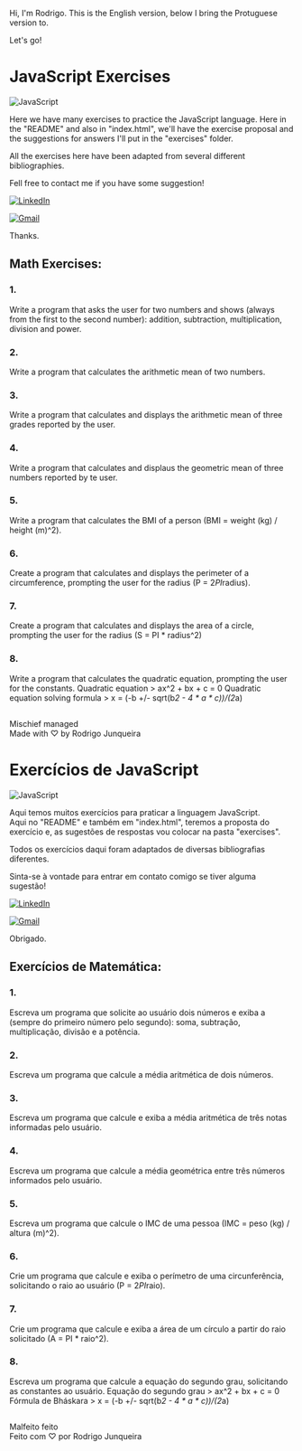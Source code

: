 Hi, I'm Rodrigo.
This is the English version, below I bring the Protuguese version to.

Let's go!

# JavaScript Exercises

![JavaScript](https://img.shields.io/badge/JavaScript-F7DF1E?style=for-the-badge&logo=javascript&logoColor=black)

Here we have many exercises to practice the JavaScript language.
Here in the "README" and also in "index.html", we'll have the exercise proposal and the suggestions for answers I'll put in the "exercises" folder.

All the exercises here have been adapted from several different bibliographies.

Fell free to contact me if you have some suggestion!

[![LinkedIn](https://img.shields.io/badge/LinkedIn-0077B5?style=for-the-badge&logo=linkedin&logoColor=white)](https://www.linkedin.com/in/rodrigo-junqueira/)

[![Gmail](https://img.shields.io/badge/Gmail-333333?style=for-the-badge&logo=gmail&logoColor=red)](mailto:eurodrigojunqueira@gmail.com)

Thanks.

## Math Exercises:

### 1.

Write a program that asks the user for two numbers and shows (always from the first to the second number): addition, subtraction, multiplication, division and power.

### 2.

Write a program that calculates the arithmetic mean of two numbers.

### 3.

Write a program that calculates and displays the arithmetic mean of three grades reported by the user.

### 4.

Write a program that calculates and displaus the geometric mean of three numbers reported by te user.

### 5.

Write a program that calculates the BMI of a person (BMI = weight (kg) / height (m)^2).

### 6.

Create a program that calculates and displays the perimeter of a circumference, prompting the user for the radius (P = 2*PI*radius).

### 7.

Create a program that calculates and displays the area of a circle, prompting the user for the radius (S = PI \* radius^2)

### 8.

Write a program that calculates the quadratic equation, prompting the user for the constants.
Quadratic equation > ax^2 + bx + c = 0
Quadratic equation solving formula > x = (-b +/- sqrt(b*2 - 4 * a * c))/(2*a)

##

Mischief managed <br>
Made with ♡ by Rodrigo Junqueira

#

# Exercícios de JavaScript

![JavaScript](https://img.shields.io/badge/JavaScript-F7DF1E?style=for-the-badge&logo=javascript&logoColor=black)

Aqui temos muitos exercícios para praticar a linguagem JavaScript. <br>
Aqui no "README" e também em "index.html", teremos a proposta do exercício e, as sugestões de respostas vou colocar na pasta "exercises".

Todos os exercícios daqui foram adaptados de diversas bibliografias diferentes.

Sinta-se à vontade para entrar em contato comigo se tiver alguma sugestão!

[![LinkedIn](https://img.shields.io/badge/LinkedIn-0077B5?style=for-the-badge&logo=linkedin&logoColor=white)](https://www.linkedin.com/in/rodrigo-junqueira/)

[![Gmail](https://img.shields.io/badge/Gmail-333333?style=for-the-badge&logo=gmail&logoColor=red)](mailto:eurodrigojunqueira@gmail.com)

Obrigado.

## Exercícios de Matemática:

### 1.

Escreva um programa que solicite ao usuário dois números e exiba a (sempre do primeiro número pelo segundo): soma, subtração, multiplicação, divisão e a potência.

### 2.

Escreva um programa que calcule a média aritmética de dois números.

### 3.

Escreva um programa que calcule e exiba a média aritmética de três notas informadas pelo usuário.

### 4.

Escreva um programa que calcule a média geométrica entre três números informados pelo usuário.

### 5.

Escreva um programa que calcule o IMC de uma pessoa (IMC = peso (kg) / altura (m)^2).

### 6.

Crie um programa que calcule e exiba o perímetro de uma circunferência, solicitando o raio ao usuário (P = 2*PI*raio).

### 7.

Crie um programa que calcule e exiba a área de um círculo a partir do raio solicitado (A = PI \* raio^2).

### 8.

Escreva um programa que calcule a equação do segundo grau, solicitando as constantes ao usuário.
Equação do segundo grau > ax^2 + bx + c = 0
Fórmula de Bháskara > x = (-b +/- sqrt(b*2 - 4 * a * c))/(2*a)

##

Malfeito feito <br>
Feito com ♡ por Rodrigo Junqueira
